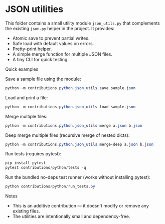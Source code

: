 # JSON utilities

This folder contains a small utility module `json_utils.py` that complements the existing `json.py` helper in the project. It provides:

- Atomic save to prevent partial writes.
- Safe load with default values on errors.
- Pretty-print helper.
- A simple merge function for multiple JSON files.
- A tiny CLI for quick testing.

Quick examples

Save a sample file using the module:

```powershell
python -m contributions.python.json_utils save sample.json
```

Load and print a file:

```powershell
python -m contributions.python.json_utils load sample.json
```

Merge multiple files:

```powershell
python -m contributions.python.json_utils merge a.json b.json
```

Deep merge multiple files (recursive merge of nested dicts):

```powershell
python -m contributions.python.json_utils merge-deep a.json b.json
```

Run tests (requires pytest):

```powershell
pip install pytest
pytest contributions/python/tests -q
```

Run the bundled no-deps test runner (works without installing pytest):

```powershell
python contributions/python/run_tests.py
```

Notes

- This is an additive contribution — it doesn't modify or remove any existing files.
- The utilities are intentionally small and dependency-free.

